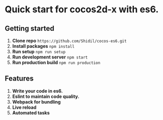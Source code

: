 # Quick start for cocos2d-x with es6.

## Getting started
1. **Clone repo** `https://github.com/Shidil/cocos-es6.git`
2. **Install packages** `npm install`
3. **Run setup** `npm run setup`
4. **Run development server** `npm start`
5. **Run production build** `npm run production`

## Features
1. **Write your code in es6.**
2. **Eslint to maintain code quality.**
3. **Webpack for bundling**
4. **Live reload**
5. **Automated tasks**


